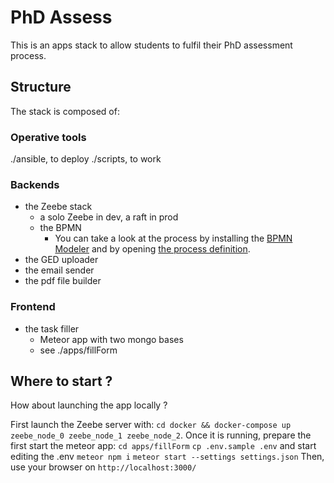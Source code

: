# PhD Assess

This is an apps stack to allow students to fulfil their PhD assessment process.

## Structure

The stack is composed of:

### Operative tools

./ansible, to deploy
./scripts, to work

### Backends

- the Zeebe stack
    - a solo Zeebe in dev, a raft in prod
    - the BPMN
      - You can take a look at the process by installing the [BPMN Modeler](https://camunda.com/download/modeler/) and by opening [the process definition](https://github.com/epfl-si/PhDAssess-meta/blob/main/bpmn/phdAssessProcess.bpmn).
- the GED uploader
- the email sender
- the pdf file builder

### Frontend

- the task filler
    - Meteor app with two mongo bases
    - see ./apps/fillForm


## Where to start ?

How about launching the app locally ?

First launch the Zeebe server with:
`cd docker && docker-compose up zeebe_node_0 zeebe_node_1 zeebe_node_2`.
Once it is running, prepare the first start the meteor app:
`cd apps/fillForm`
`cp .env.sample .env` and start editing the .env
`meteor npm i`
`meteor start --settings settings.json`
Then, use your browser on `http://localhost:3000/`
